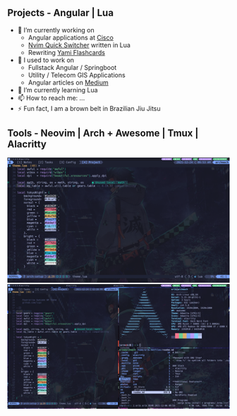 ## Projects - Angular | Lua 
- 🔭 I’m currently working on
  - Angular applications at [Cisco](https://www.cisco.com/c/m/en_us/customer-experience/index.html)
  - [Nvim Quick Switcher](https://github.com/Everduin94/nvim-quick-switcher) written in Lua
  - Rewriting [Yami Flashcards](https://yami-flashcards.dev/)
- 🌳 I used to work on
  - Fullstack Angular / Springboot
  - Utility / Telecom GIS Applications
  - Angular articles on [Medium](https://erxk.medium.com/)
- 🌱 I’m currently learning Lua
- 📫 How to reach me: ...
- ⚡ Fun fact, I am a brown belt in Brazilian Jiu Jitsu

## Tools - Neovim | Arch + Awesome | Tmux | Alacritty
![daily driver](daily-driver.png)
![tiling](tiling-window-manager.png)
